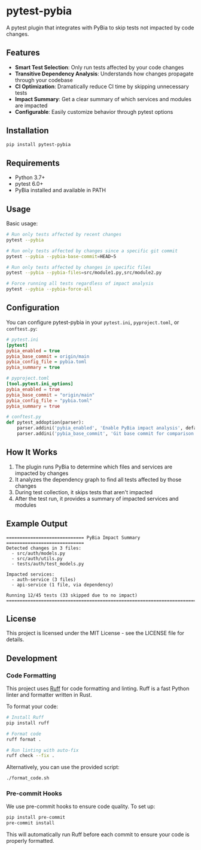 # pytest-pybia

A pytest plugin that integrates with PyBia to skip tests not impacted by code changes.

## Features

- **Smart Test Selection**: Only run tests affected by your code changes
- **Transitive Dependency Analysis**: Understands how changes propagate through your codebase
- **CI Optimization**: Dramatically reduce CI time by skipping unnecessary tests
- **Impact Summary**: Get a clear summary of which services and modules are impacted
- **Configurable**: Easily customize behavior through pytest options

## Installation

```bash
pip install pytest-pybia
```

## Requirements

- Python 3.7+
- pytest 6.0+
- PyBia installed and available in PATH

## Usage

Basic usage:

```bash
# Run only tests affected by recent changes
pytest --pybia

# Run only tests affected by changes since a specific git commit
pytest --pybia --pybia-base-commit=HEAD~5

# Run only tests affected by changes in specific files
pytest --pybia --pybia-files=src/module1.py,src/module2.py

# Force running all tests regardless of impact analysis
pytest --pybia --pybia-force-all
```

## Configuration

You can configure pytest-pybia in your `pytest.ini`, `pyproject.toml`, or `conftest.py`:

```ini
# pytest.ini
[pytest]
pybia_enabled = true
pybia_base_commit = origin/main
pybia_config_file = pybia.toml
pybia_summary = true
```

```toml
# pyproject.toml
[tool.pytest.ini_options]
pybia_enabled = true
pybia_base_commit = "origin/main"
pybia_config_file = "pybia.toml"
pybia_summary = true
```

```python
# conftest.py
def pytest_addoption(parser):
    parser.addini('pybia_enabled', 'Enable PyBia impact analysis', default='true')
    parser.addini('pybia_base_commit', 'Git base commit for comparison', default='HEAD~1')
```

## How It Works

1. The plugin runs PyBia to determine which files and services are impacted by changes
2. It analyzes the dependency graph to find all tests affected by those changes
3. During test collection, it skips tests that aren't impacted
4. After the test run, it provides a summary of impacted services and modules

## Example Output

```
============================= PyBia Impact Summary =============================
Detected changes in 3 files:
  - src/auth/models.py
  - src/auth/utils.py
  - tests/auth/test_models.py

Impacted services:
  - auth-service (3 files)
  - api-service (1 file, via dependency)

Running 12/45 tests (33 skipped due to no impact)
===============================================================================
```

## License

This project is licensed under the MIT License - see the LICENSE file for details.

## Development

### Code Formatting

This project uses [Ruff](https://github.com/astral-sh/ruff) for code formatting and linting. Ruff is a fast Python linter and formatter written in Rust.

To format your code:

```bash
# Install Ruff
pip install ruff

# Format code
ruff format .

# Run linting with auto-fix
ruff check --fix .
```

Alternatively, you can use the provided script:

```bash
./format_code.sh
```

### Pre-commit Hooks

We use pre-commit hooks to ensure code quality. To set up:

```bash
pip install pre-commit
pre-commit install
```

This will automatically run Ruff before each commit to ensure your code is properly formatted. 